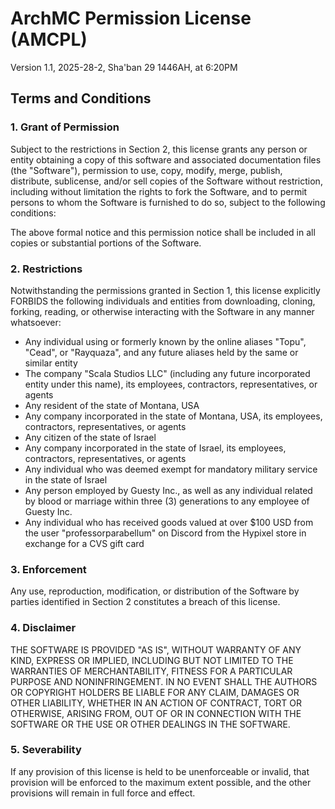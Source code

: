 # ArchMC Permission License (AMCPL)

Version 1.1, 2025-28-2, Sha'ban 29 1446AH, at 6:20PM 

## Terms and Conditions

### 1. Grant of Permission

Subject to the restrictions in Section 2, this license grants any person or entity obtaining a copy of this software and associated documentation files (the "Software"), permission to use, copy, modify, merge, publish, distribute, sublicense, and/or sell copies of the Software without restriction, including without limitation the rights to fork the Software, and to permit persons to whom the Software is furnished to do so, subject to the following conditions:

The above formal notice and this permission notice shall be included in all copies or substantial portions of the Software.

### 2. Restrictions

Notwithstanding the permissions granted in Section 1, this license explicitly FORBIDS the following individuals and entities from downloading, cloning, forking, reading, or otherwise interacting with the Software in any manner whatsoever:

- Any individual using or formerly known by the online aliases "Topu", "Cead", or "Rayquaza", and any future aliases held by the same or similar entity
- The company "Scala Studios LLC" (including any future incorporated entity under this name), its employees, contractors, representatives, or agents
- Any resident of the state of Montana, USA
- Any company incorporated in the state of Montana, USA, its employees, contractors, representatives, or agents
- Any citizen of the state of Israel
- Any company incorporated in the state of Israel, its employees, contractors, representatives, or agents
- Any individual who was deemed exempt for mandatory military service in the state of Israel
- Any person employed by Guesty Inc., as well as any individual related by blood or marriage within three (3) generations to any employee of Guesty Inc.
- Any individual who has received goods valued at over $100 USD from the user "professorparabellum" on Discord from the Hypixel store in exchange for a CVS gift card

### 3. Enforcement

Any use, reproduction, modification, or distribution of the Software by parties identified in Section 2 constitutes a breach of this license.

### 4. Disclaimer

THE SOFTWARE IS PROVIDED "AS IS", WITHOUT WARRANTY OF ANY KIND, EXPRESS OR IMPLIED, INCLUDING BUT NOT LIMITED TO THE WARRANTIES OF MERCHANTABILITY, FITNESS FOR A PARTICULAR PURPOSE AND NONINFRINGEMENT. IN NO EVENT SHALL THE AUTHORS OR COPYRIGHT HOLDERS BE LIABLE FOR ANY CLAIM, DAMAGES OR OTHER LIABILITY, WHETHER IN AN ACTION OF CONTRACT, TORT OR OTHERWISE, ARISING FROM, OUT OF OR IN CONNECTION WITH THE SOFTWARE OR THE USE OR OTHER DEALINGS IN THE SOFTWARE.

### 5. Severability

If any provision of this license is held to be unenforceable or invalid, that provision will be enforced to the maximum extent possible, and the other provisions will remain in full force and effect.
